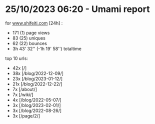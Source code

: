# 25/10/2023 06:20 - Umami report
for www.shifeiti.com [24h] :

 - 171 (1) page views
 - 83 (25) uniques
 - 62 (22) bounces
 - 3h 43' 32'' (-1h 19' 58'') totaltime


top 10 urls:
 - 42x [/]
 - 38x [/blog/2022-12-09/]
 - 23x [/blog/2023-01-12/]
 - 21x [/blog/2022-12-22/]
 - 7x [/about/]
 - 7x [/wiki/]
 - 4x [/blog/2022-05-07/]
 - 3x [/blog/2023-02-01/]
 - 3x [/blog/2022-08-26/]
 - 3x [/page/2/]


